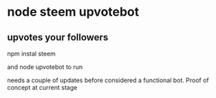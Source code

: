 # node steem upvotebot

## upvotes your followers

npm instal steem

and node upvotebot to run

needs a couple of updates before considered a functional bot. Proof of concept at current stage
